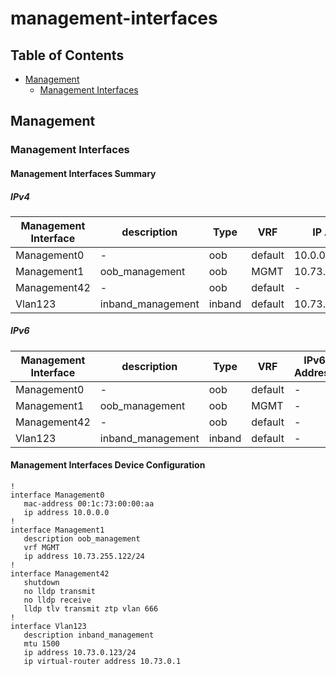 # management-interfaces

## Table of Contents

- [Management](#management)
  - [Management Interfaces](#management-interfaces)

## Management

### Management Interfaces

#### Management Interfaces Summary

##### IPv4

| Management Interface | description | Type | VRF | IP Address | Gateway |
| -------------------- | ----------- | ---- | --- | ---------- | ------- |
| Management0 | - | oob | default | 10.0.0.0 | - |
| Management1 | oob_management | oob | MGMT | 10.73.255.122/24 | 10.73.255.2 |
| Management42 | - | oob | default | - | - |
| Vlan123 | inband_management | inband | default | 10.73.0.123/24 | 10.73.0.1 |

##### IPv6

| Management Interface | description | Type | VRF | IPv6 Address | IPv6 Gateway |
| -------------------- | ----------- | ---- | --- | ------------ | ------------ |
| Management0 | - | oob | default | - | - |
| Management1 | oob_management | oob | MGMT | - | - |
| Management42 | - | oob | default | - | - |
| Vlan123 | inband_management | inband | default | - | - |

#### Management Interfaces Device Configuration

```eos
!
interface Management0
   mac-address 00:1c:73:00:00:aa
   ip address 10.0.0.0
!
interface Management1
   description oob_management
   vrf MGMT
   ip address 10.73.255.122/24
!
interface Management42
   shutdown
   no lldp transmit
   no lldp receive
   lldp tlv transmit ztp vlan 666
!
interface Vlan123
   description inband_management
   mtu 1500
   ip address 10.73.0.123/24
   ip virtual-router address 10.73.0.1
```
